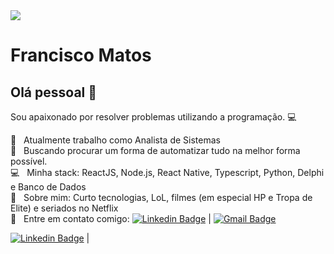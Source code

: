 <img width="auto" src="https://github.com/tgmarinho/tgmarinho/blob/master/banner.png">


# Francisco Matos

## Olá pessoal 👋
Sou apaixonado por resolver problemas utilizando a programação. :computer:

 :rocket:  &nbsp; Atualmente trabalho como Analista de Sistemas
 <br/> :purple_heart: &nbsp; Buscando procurar um forma de automatizar tudo na melhor forma possível.
  <br/> :computer: &nbsp; Minha stack: ReactJS, Node.js, React Native, Typescript, Python, Delphi e Banco de Dados
 <br/> 💬  &nbsp; Sobre mim: Curto tecnologias, LoL, filmes (em especial HP e Tropa de Elite) e seriados no Netflix
 <br/> :email: &nbsp; Entre em contato comigo: [![Linkedin Badge](hhttps://media-exp1.licdn.com/dms/image/C4E03AQEHwGqKAT6OAA/profile-displayphoto-shrink_200_200/0?e=1602115200&v=beta&t=PB6jdZXj_fTzxhILHvjnYn0FOpEl8yCc3MZ3ujXdZDI)](https://www.linkedin.com/in/franciscomatosjr/) 
| 
[![Gmail Badge](https://img.shields.io/badge/-junior.mg@gmail.com-c14438?style=flat-square&logo=Gmail&logoColor=white&link=mailto:junior.mg@gmail.com)](mailto:junior.mg@gmail.com)


[![Linkedin Badge](https://img.shields.io/badge/-FranciscoMatosJr-blue?style=flat-square&logo=Linkedin&logoColor=white&link=https://www.linkedin.com/in/franciscomatosjr/)](https://www.linkedin.com/in/franciscomatosjr/) 
| 
